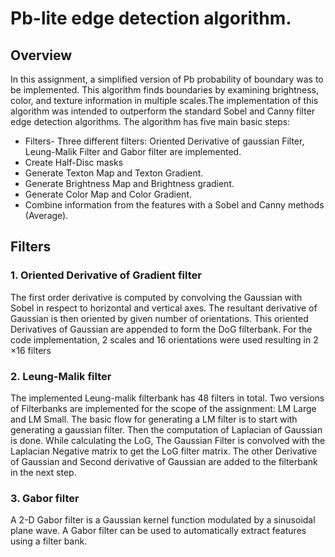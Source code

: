 # Pb-lite edge detection algorithm.

## Overview
In this assignment, a simplified version of Pb probability of boundary was to be implemented. This algorithm finds boundaries by examining brightness, color, and texture information in multiple scales.The implementation of this algorithm was intended to outperform the standard Sobel and Canny filter edge detection algorithms. The algorithm has five main basic steps:
- Filters- Three different filters: Oriented Derivative of gaussian Filter, Leung-Malik Filter and Gabor filter are implemented.
- Create Half-Disc masks
- Generate Texton Map and Texton Gradient.
- Generate Brightness Map and Brightness gradient.
- Generate Color Map and Color Gradient.
- Combine information from the features with a Sobel and
Canny methods (Average).

## Filters
### 1. Oriented Derivative of Gradient filter
The first order derivative is computed by convolving the Gaussian with Sobel in respect to horizontal and vertical axes. The resultant derivative of Gaussian is then oriented by given number of orientations. This oriented Derivatives of Gaussian are appended to form the DoG filterbank. For the code implementation, 2 scales and 16 orientations were used resulting in 2 ×16 filters

### 2. Leung-Malik filter
The implemented Leung-malik filterbank has 48 filters in total. Two versions of Filterbanks are implemented for the scope of the assignment: LM Large and LM Small. The basic flow for generating a LM filter is to start with generating a gaussian filter. Then the computation of Laplacian of Gaussian is done. While calculating the LoG, The Gaussian Filter is convolved with the Laplacian Negative matrix to get the LoG filter matrix. The other Derivative of Gaussian and Second derivative of Gaussian are added to the filterbank in the next step.

### 3. Gabor filter
A 2-D Gabor filter is a Gaussian kernel function modulated by a sinusoidal plane wave. A Gabor filter can be used to automatically extract features using a filter bank.